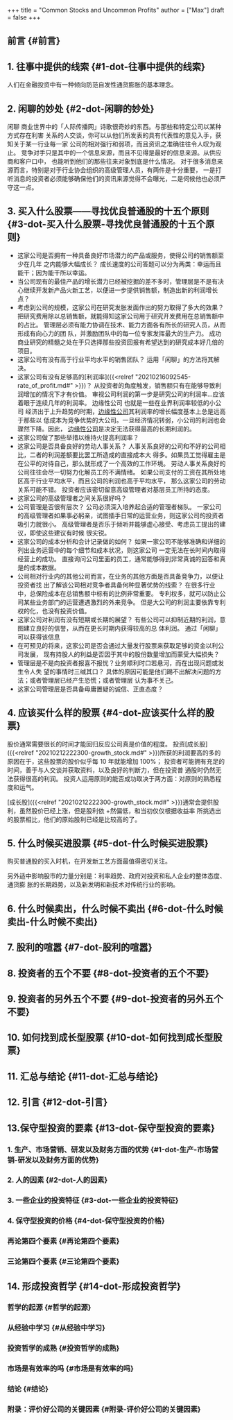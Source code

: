 +++
title = "Common Stocks and Uncommon Profits"
author = ["Max"]
draft = false
+++

## 前言 {#前言}


## 1. 往事中提供的线索 {#1-dot-往事中提供的线索}

人们在金融投资中有一种倾向防范自发性通货膨胀的基本理念。


## 2. 闲聊的妙处 {#2-dot-闲聊的妙处}

闲聊
商业世界中的「人际传播网」诗歌很奇妙的东西。与那些和特定公司以某种方式存在利害
关系的人交谈，你可以从他们所发表的具有代表性的意见入手，获知关于某一行业每一家
公司的相对强行和弱项，而且资讯之准确往往令人叹为观止。
竞争对手只是其中的一个信息来源，而且不见得是最好的信息来源。从供应商和客户口中，
也能听到他们的那些往来对象到底是什么情况。
对于很多消息来源而言，特别是对于行业协会组织的高级管理人员，有两件是十分重要，
一是打听消息的投资者必须能够确保他们的资讯来源觉得不会曝光，二是伺候他也必须严
守这一点。


## 3. 买入什么股票——寻找优良普通股的十五个原则 {#3-dot-买入什么股票-寻找优良普通股的十五个原则}

-   这家公司是否拥有一种具备良好市场潜力的产品或服务，使得公司的销售额至少在几年
    之内能够大幅成长？
    成长速度的公司答题可以分为两类：幸运而且能干；因为能干所以幸运。
-   当公司现有的最佳产品的增长潜力已经被挖掘的差不多时，管理层是不是有决
    心继续开发新产品火新工艺，以便进一步提供销售额，制造出新的利润增长点？
-   考虑到公司的规模，这家公司在研究发胀发面作出的努力取得了多大的效果？
    把研究费用除以总销售额，就能得知这家公司用于研究开发费用在总销售额中的占比。
    管理层必须有能力协调在技术、能力方面各有所长的研究人员，从而形成有向心力的团
    队，并激励团队中的每一位专家发挥最大的生产力。
    成功商业研究的精髓之处在于只选择那些投资回报有希望达到的研究成本好几倍的项目。
-   这家公司有没有高于行业平均水平的销售团队？
    运用「闲聊」的方法将其解决。
-   这家公司有没有足够高的[利润率]({{<relref "20210216092545-rate_of_profit.md#" >}})？
    从投资者的角度触发，销售额只有在能够导致利润增加的情况下才有价值。
    审视公司利润的第一步是研究公司的利润率...应该着眼于连续几年的利润率。
    <a id="orgd1ffcc9">边缘性公司</a>
    也就是一些在业界利润率较低的小公司
    经济出于上升趋势的时期，[边缘性公司](#orgd1ffcc9)其利润率的增长幅度基本上总是远高于那些以
    低成本为竞争优势的大公司。一旦经济情况转弱，小公司的利润也会骤然下降。因此，
    [边缘性公司](#orgd1ffcc9)是决定无法获得最高的长期利润的。
-   这家公司做了那些举措以维持火提高利润率？
-   这家公司是否具备良好的劳动人事关系？
    人事关系良好的公司和不好的公司相比，二者的利润差额要比罢工所造成的直接成本大
    得多。如果员工觉得雇主是在公平的对待自己，那么就形成了一个高效的工作环境。
    劳动人事关系良好的公司往往会尽一切努力化解员工的不满情绪。
    如果公司支付的工资在其所处地区高于行业平均水平，而且公司的利润也高于平均水平，
    那么这家公司的劳动关系可能不错。
    投资者应该密切留意高级管理者对基层员工所持的态度。
-   这家公司的高级管理者之间关系很好吗？
-   公司管理是否很有层次？
    公司必须深入培养起合适的管理者梯队。
    一家公司的高级管理者如果事必躬亲，试图插手日常的运营业务，则这家公司的投资者
    吸引力就很小。
    高级管理者是否乐于倾听并能够虚心接受、考虑员工提出的建议，即使这些建议有时候
    很尖锐。
-   这家公司的成本分析和会计记录做的如何？
    如果一家公司不能够准确和详细的列出业务运营中的每个细节和成本状况，则这家公司
    一定无法在长时间内取得经营上的成功。
    直接询问公司里面的员工，通常能够得到非常真诚的回答和真是的成本数据。
-   公司相对行业内的其他公司而言，在业务的其他方面是否具备竞争力，以便让投资者找
    出了解该公司相对竞争者具备何种显著优势的线索？
    在很多行业中，总保险成本在总销售额中标有的比例非常重要。
    专利权多，就可以防止公司某些业务部门的运营遭遇激烈的外来竞争。
    但是大公司的利润主要依靠专利权的化，也没有投资价值。
-   这家公司对利润有没有短期或长期的展望？
    有些公司可以抑制近期的利润，意图建立良好的信誉，从而在更长时期内获得较高的总
    体利润。
    通过「闲聊」可以获得该信息
-   在可预见的将来，这家公司是否会通过大量发行股票来获取足够的资金以利公司发展，
    现有持股人的利益是否因于其中的股份数量增加而蒙受大幅损失？
-   管理层是不是向投资者报喜不报忧？业务顺利时口若悬河，而在出现问题或发生令人失
    望的事情时三缄其口？
    具体的原因可能是他们踢不出解决问题的方法；或者管理层已经产生恐慌；或者管理层
    认为事不关己。
-   这家公司管理层是否具备毋庸置疑的诚信、正直态度？


## 4. 应该买什么样的股票 {#4-dot-应该买什么样的股票}

股价通常需要很长的时间才能回归反应公司真是价值的程度。
投资[成长股]({{<relref "20210212222300-growth_stock.md#" >}})所获的利润要高的多的原因在于，这些股票的股价似乎每 10 年就能增加
100%；
投资者可能拥有充足的时间，善于与人交谈并获取资料，以及良好的判断力，但在投资普
通股时仍然无法获得很高的利润。
投资人运用原则的能否成功取决于两方面：对原则的熟悉程度和运气。

[成长股]({{<relref "20210212222300-growth_stock.md#" >}})通常会提供股利，虽然股价已经上涨，但是股利依
+然偏低，和当初仅仅根据收益率
所挑选出的股票相比，他们的原始股利已经是比较高的了。


## 5. 什么时候买进股票 {#5-dot-什么时候买进股票}

购买普通股的买入时机，在开发新工艺方面最值得密切关注。

另外适中影响股市的力量分别是：利率趋势、政府对投资和私人企业的整体态度、通货膨
胀的长期趋势，以及新发明和新技术对传统行业的影响。


## 6. 什么时候卖出，什么时候不卖出 {#6-dot-什么时候卖出-什么时候不卖出}


## 7. 股利的喧嚣 {#7-dot-股利的喧嚣}


## 8. 投资者的五个不要 {#8-dot-投资者的五个不要}


## 9. 投资者的另外五个不要 {#9-dot-投资者的另外五个不要}


## 10. 如何找到成长型股票 {#10-dot-如何找到成长型股票}


## 11. 汇总与结论 {#11-dot-汇总与结论}


## 12. 引言 {#12-dot-引言}


## 13.保守型投资的要素 {#13-dot-保守型投资的要素}


### 1. 生产、市场营销、研发以及财务方面的优势 {#1-dot-生产-市场营销-研发以及财务方面的优势}


### 2. 人的因素 {#2-dot-人的因素}


### 3. 一些企业的投资特征 {#3-dot-一些企业的投资特征}


### 4. 保守型投资的价格 {#4-dot-保守型投资的价格}


### 再论第四个要素 {#再论第四个要素}


### 三论第四个要素 {#三论第四个要素}


## 14. 形成投资哲学 {#14-dot-形成投资哲学}


### 哲学的起源 {#哲学的起源}


### 从经验中学习 {#从经验中学习}


### 投资哲学的成熟 {#投资哲学的成熟}


### 市场是有效率的吗 {#市场是有效率的吗}


### 结论 {#结论}


### 附录：评价好公司的关键因素 {#附录-评价好公司的关键因素}
